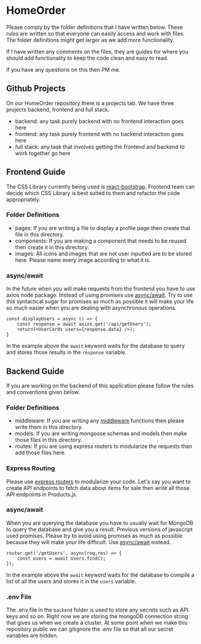 # HomeOrder

Please comply by the folder definitions that I have written below. These rules are written so that everyone can easily access and work with files. The folder definitions might get larger as we add more functionality.

If I have written any comments on the files, they are guides for where you should add functionality to keep the code clean and easy to read.

If you have any questions on this then PM me.

## Github Projects

On our HomeOrder repository there is a projects tab. We have three projects backend, frontend and full stack.

- backend: any task purely backend with no frontend interaction goes here
- frontend: any task purely frontend with no backend interaction goes here
- full stack: any task that involves getting the frontend and backend to work together go here

## Frontend Guide

The CSS Library currently being used is [react-bootstrap](https://react-bootstrap.github.io/). Frontend team can decide which CSS Library is best suited to them and refactor the code appropriately.

### Folder Definitions

- pages: If you are writing a file to display a profile page then create that file in this directory.
- components: If you are making a component that needs to be reused then create it in this directory.
- images: All icons and images that are not user inputted are to be stored here. Please name every image according to what it is.

### async/await

In the future when you will make requests from the frontend you have to use axios node package. Instead of using promises use [async/await](https://javascript.info/async-await). Try to use this syntactical sugar for promises as much as possible it will make your life so much easier when you are dealing with asynchronous operations.

```
const displayUsers = async () => {
    const response = await axios.get('/api/getUsers');
    return(<UserCards users={response.data} />);
}
```

In the example above the `await` keyword waits for the database to query and stores those results in the `response` variable.

## Backend Guide

If you are working on the backend of this application please follow the rules and conventions given below.

### Folder Definitions

- middleware: If you are writing any [middleware](https://www.youtube.com/watch?v=_GJKAs7A0_4) functions then please write them in this directory.
- models: If you are writing mongoose schemas and models then make those files in this directory.
- routes: If you are using express routers to modularize the requests then add those files here.

### Express Routing

Please use [express routers](https://expressjs.com/en/guide/routing.html) to modularize your code. Let's say you want to create API endpoints to fetch data about items for sale then write all those API endpoints in Products.js.

### async/await

When you are querying the database you have to usually wait for MongoDB to query the database and give you a result. Previous versions of javascript used promises. Please try to avoid using promises as much as possible because they will make your life difficult. Use [async/await](https://javascript.info/async-await) instead.

```
router.get('/getUsers', async(req,res) => {
    const users = await Users.find();
});
```

In the example above the `await` keyword waits for the database to compile a list of all the users and stores it in the `users` variable.

### .env File

The .env file in the `backend` folder is used to store any secrets such as API keys and so on. Right now we are storing the mongoDB connection string that gives us when we create a cluster. At some point when we make this repository public we can gitignore the .env file so that all our secret variables are hidden.
